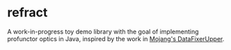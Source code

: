 # refract

A work-in-progress toy demo library with the goal of implementing profunctor
optics in Java, inspired by the work in [Mojang's DataFixerUpper](https://github.com/Mojang/DataFixerUpper).
